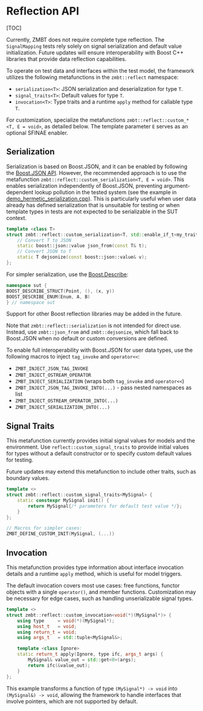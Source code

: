 <!-- (c) Copyright 2024 Zenseact AB -->
<!-- SPDX-License-Identifier: Apache-2.0 -->

# Reflection API

[TOC]

Currently, ZMBT does not require complete type reflection. The `SignalMapping` tests rely solely on signal serialization and default value initialization. Future updates will ensure interoperability with Boost C++ libraries that provide data reflection capabilities.

To operate on test data and interfaces within the test model, the framework utilizes the following metafunctions in the `zmbt::reflect` namespace:

- `serialization<T>`: JSON serialization and deserialization for type `T`.
- `signal_traits<T>`: Default values for type `T`.
- `invocation<T>`: Type traits and a runtime `apply` method for callable type `T`.

For customization, specialize the metafunctions `zmbt::reflect::custom_*<T, E = void>`, as detailed below. The template parameter `E` serves as an optional SFINAE enabler.

## Serialization

Serialization is based on Boost.JSON, and it can be enabled by following the [Boost.JSON API](https://www.boost.org/doc/libs/release/libs/json/). However, the recommended approach is to use the metafunction `zmbt::reflect::custom_serialization<T, E = void>`. This enables serialization independently of Boost.JSON, preventing argument-dependent lookup pollution in the tested system (see the example in [demo_hermetic_serialization.cpp](../zmbt-framework/backends/cxx/test/demo_hermetic_serialization.cpp)). This is particularly useful when user data already has defined serialization that is unsuitable for testing or when template types in tests are not expected to be serializable in the SUT context.

```cpp
template <class T>
struct zmbt::reflect::custom_serialization<T, std::enable_if_t<my_trait<T>>> {
    // Convert T to JSON
    static boost::json::value json_from(const T& t);
    // Convert JSON to T
    static T dejsonize(const boost::json::value& v);
};
```

For simpler serialization, use the [Boost.Describe](https://www.boost.org/doc/libs/release/libs/describe/):

```cpp
namespace sut {
BOOST_DESCRIBE_STRUCT(Point, (), (x, y))
BOOST_DESCRIBE_ENUM(Enum, A, B)
} // namespace sut
```

Support for other Boost reflection libraries may be added in the future.

Note that `zmbt::reflect::serialization` is not intended for direct use. Instead, use `zmbt::json_from` and `zmbt::dejsonize`, which fall back to Boost.JSON when no default or custom conversions are defined.

To enable full interoperability with Boost.JSON for user data types, use the following macros to inject `tag_invoke` and `operator<<`:

- `ZMBT_INJECT_JSON_TAG_INVOKE`
- `ZMBT_INJECT_OSTREAM_OPERATOR`
- `ZMBT_INJECT_SERIALIZATION` (wraps both `tag_invoke` and `operator<<`)
- `ZMBT_INJECT_JSON_TAG_INVOKE_INTO(...)` - pass nested namespaces as list
- `ZMBT_INJECT_OSTREAM_OPERATOR_INTO(...)`
- `ZMBT_INJECT_SERIALIZATION_INTO(...)`

## Signal Traits

This metafunction currently provides initial signal values for models and the environment. Use `reflect::custom_signal_traits` to provide initial values for types without a default constructor or to specify custom default values for testing.

Future updates may extend this metafunction to include other traits, such as boundary values.

```cpp
template <>
struct zmbt::reflect::custom_signal_traits<MySignal> {
    static constexpr MySignal init() {
        return MySignal{/* parameters for default test value */};
    }
};

// Macros for simpler cases:
ZMBT_DEFINE_CUSTOM_INIT(MySignal, (...))
```

## Invocation

This metafunction provides type information about interface invocation details and a runtime `apply` method, which is useful for model triggers.

The default invocation covers most use cases: free functions, functor objects with a single `operator()`, and member functions. Customization may be necessary for edge cases, such as handling unserializable signal types.

```cpp
template <>
struct zmbt::reflect::custom_invocation<void(*)(MySignal*)> {
    using type     = void(*)(MySignal*);
    using host_t   = void;
    using return_t = void;
    using args_t   = std::tuple<MySignal&>;

    template <class Ignore>
    static return_t apply(Ignore, type ifc, args_t args) {
        MySignal& value_out = std::get<0>(args);
        return ifc(&value_out);
    }
};
```

This example transforms a function of type `(MySignal*) -> void` into `(MySignal&) -> void`, allowing the framework to handle interfaces that involve pointers, which are not supported by default.
